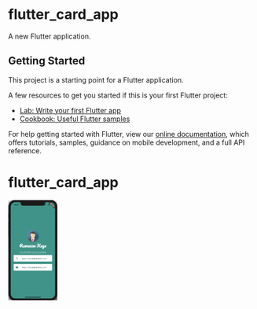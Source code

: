 # flutter_card_app

A new Flutter application.

## Getting Started

This project is a starting point for a Flutter application.

A few resources to get you started if this is your first Flutter project:

- [Lab: Write your first Flutter app](https://flutter.dev/docs/get-started/codelab)
- [Cookbook: Useful Flutter samples](https://flutter.dev/docs/cookbook)

For help getting started with Flutter, view our
[online documentation](https://flutter.dev/docs), which offers tutorials,
samples, guidance on mobile development, and a full API reference.
# flutter_card_app 
<img src="https://raw.githubusercontent.com/kayaramazan/flutter_card_app/master/Screen%20Shot%202020-01-31%20at%2023.07.25.png" width='100'>
